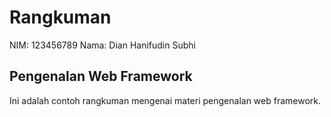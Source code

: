 # Rangkuman

NIM: 123456789
Nama: Dian Hanifudin Subhi

## Pengenalan Web Framework

Ini adalah contoh rangkuman mengenai materi pengenalan web framework.
